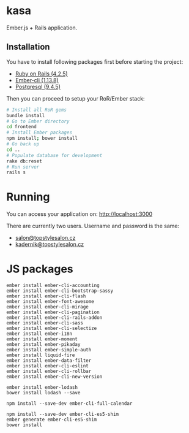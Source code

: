 # kasa

Ember.js + Rails application.

## Installation

You have to install following packages first before starting the project:

- [Ruby on Rails (4.2.5)](http://rubyonrails.org/download/)
- [Ember-cli (1.13.8)](http://www.ember-cli.com/)
- [Postgresql (9.4.5)](http://www.postgresql.org/download/)

Then you can proceed to setup your RoR/Ember stack:

```sh
# Install all RoR gems
bundle install
# Go to Ember directory
cd frontend
# Install Ember packages
npm install; bower install
# Go back up
cd ..
# Populate database for development
rake db:reset
# Run server
rails s
```

# Running

You can access your application on: [http://localhost:3000](http://localhost:3000)

There are currently two users. Username and password is the same:

- salon@topstylesalon.cz
- kadernik@topstylesalon.cz

# JS packages
```
ember install ember-cli-accounting
ember install ember-cli-bootstrap-sassy
ember install ember-cli-flash
ember install ember-font-awesome
ember install ember-cli-mirage
ember install ember-cli-pagination
ember install ember-cli-rails-addon
ember install ember-cli-sass
ember install ember-cli-selectize
ember install ember-i18n
ember install ember-moment
ember install ember-pikaday
ember install ember-simple-auth
ember install liquid-fire
ember install ember-data-filter
ember install ember-cli-eslint
ember install ember-cli-rollbar
ember install ember-cli-new-version

ember install ember-lodash
bower install lodash --save

npm install --save-dev ember-cli-full-calendar

npm install --save-dev ember-cli-es5-shim
ember generate ember-cli-es5-shim
bower install
```
